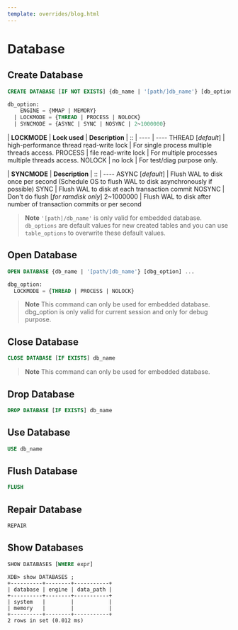 ```yaml
---
template: overrides/blog.html
---
```


# Database

## Create Database

```sql
CREATE DATABASE [IF NOT EXISTS] {db_name | '[path/]db_name'} [db_option,] ...

db_option:
    ENGINE = {MMAP | MEMORY}
  | LOCKMODE = {THREAD | PROCESS | NOLOCK}
  | SYNCMODE = {ASYNC | SYNC | NOSYNC | 2~1000000}
```

<!--
  | ROWLOCK = {0 | 1}
  | MVCC = {0 | 1}
-->

|  **LOCKMODE**    	|  **Lock used**     						| **Description** |
  ::               	| ----               						| ----
THREAD [*default*]	| high-performance thread read-write lock   | For single process multiple threads access.
PROCESS    			| file read-write lock                      | For multiple processes multiple threads access.
NOLOCK    			| no lock                      				| For test/diag purpose only.

|  **SYNCMODE**    	|  **Description** |
  ::               	|  ----
ASYNC [*default*]	|  Flush WAL to disk once per second (Schedule OS to flush WAL to disk asynchronously if possible)
SYNC   		    	|  Flush WAL to disk at each transaction commit
NOSYNC        		|  Don't do flush [*for ramdisk only*]
2~1000000		 	|  Flush WAL to disk after number of transaction commits or per second

> **Note**
> `'[path]/db_name'` is only valid for embedded database.
> `db_options` are default values for new created tables and you can use `table_options` to overwrite these default values.

## Open Database

```sql
OPEN DATABASE {db_name | '[path/]db_name'} [dbg_option] ...

dbg_option:
  LOCKMODE = {THREAD | PROCESS | NOLOCK}
```

> **Note**
> This command can only be used for embedded database. 
> dbg_option is only valid for current session and only for debug purpose.


<!--
## Modify Database

```sql
ALTER DATABASE db_name alter_option ...

alter_option: {
    READONLY = {0 | 1}
  | FLUSHMODE = {ASYNC | SYNC | NOSYNC}
  | LOCKMODE = {THREAD | PROCESS | NOLOCK}
  | ROWLOCK = {0 | 1}
  | MVCC = {0 | 1}
}
```

> **Note**
> `LOCKMODE` `ROWLOCK` `MVCC` won't change existing tables and will be valid for new created tables.
-->

## Close Database

```sql
CLOSE DATABASE [IF EXISTS] db_name
```

> **Note**
> This command can only be used for embedded database. 

## Drop Database

```sql
DROP DATABASE [IF EXISTS] db_name
```

## Use Database

```sql
USE db_name
```

## Flush Database

```sql
FLUSH
```

## Repair Database

```sql
REPAIR
```

## Show Databases

```sql
SHOW DATABASES [WHERE expr]
```

```
XDB> show DATABASES ;
+----------+--------+-----------+
| database | engine | data_path |
+----------+--------+-----------+
| system   |        |           |
| memory   |        |           |
+----------+--------+-----------+
2 rows in set (0.012 ms)
```

<!--
## Show Create Database

```sql
SHOW CREATE DATABASE db_name
```
-->
